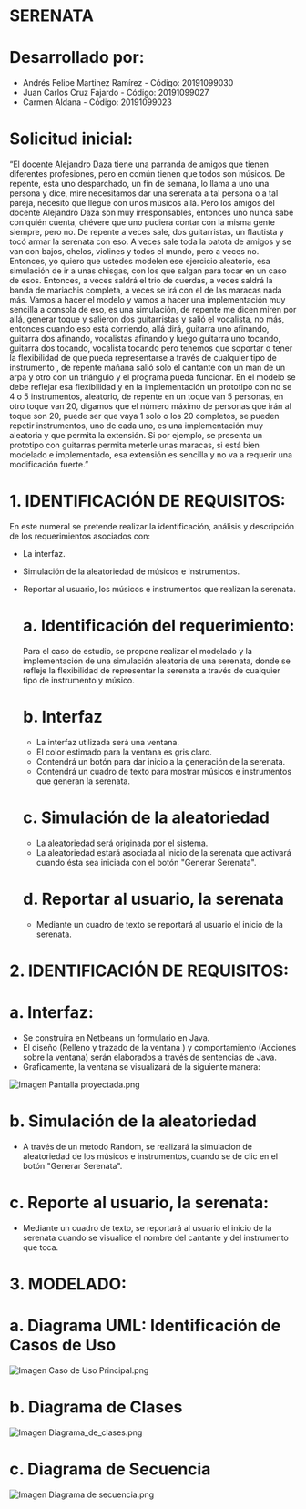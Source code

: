 # SERENATA

 # Desarrollado por:
   * Andrés Felipe Martinez Ramírez - Código: 20191099030
   * Juan Carlos Cruz Fajardo       - Código: 20191099027
   * Carmen Aldana                  - Código: 20191099023      

 # Solicitud inicial:

“El docente Alejandro Daza tiene una parranda de amigos que tienen diferentes profesiones, pero en común tienen que todos son músicos. De repente, esta uno desparchado, un fin de semana, lo llama a uno una persona y dice, mire necesitamos dar una serenata a tal persona o a tal pareja, necesito que llegue con unos músicos allá. Pero los amigos del docente Alejandro Daza son muy irresponsables, entonces uno nunca sabe con quién cuenta, chévere que uno pudiera contar con la misma gente siempre, pero no. De repente a veces sale, dos guitarristas, un flautista y tocó armar la serenata con eso. A veces sale toda la patota de amigos y se van con bajos, chelos, violines y todos el mundo, pero a veces no. Entonces, yo quiero que ustedes modelen ese ejercicio aleatorio, esa simulación de ir a unas chisgas, con los que salgan para tocar en un caso de esos. Entonces, a veces saldrá el trio de cuerdas, a veces saldrá la banda de mariachis completa, a veces se irá con el de las maracas nada más. Vamos a hacer el modelo y vamos a hacer una implementación muy sencilla a consola de eso, es una simulación, de repente me dicen miren por allá, generar toque y salieron dos guitarristas y salió el vocalista, no más, entonces cuando eso está corriendo, allá dirá, guitarra uno afinando, guitarra dos afinando,  vocalistas afinando y luego guitarra uno tocando, guitarra dos tocando, vocalista tocando pero tenemos que soportar o tener la flexibilidad de que pueda representarse a través de cualquier tipo de instrumento , de repente mañana salió solo el cantante con un man de un arpa y otro con un triángulo y el programa pueda funcionar. En el modelo se debe reflejar esa flexibilidad y en la implementación un prototipo con no se 4 o 5 instrumentos, aleatorio, de repente en un toque van 5 personas, en otro toque van 20, digamos que el número máximo de personas que irán al toque son 20, puede ser que vaya 1 solo o los 20 completos, se pueden repetir instrumentos, uno de cada uno, es una implementación muy aleatoria y que permita la extensión. Si por ejemplo, se presenta un prototipo con guitarras permita meterle unas maracas, si está bien modelado e implementado, esa extensión es sencilla y no va a requerir una modificación fuerte.”

# 1. IDENTIFICACIÓN DE REQUISITOS:

En este numeral se pretende realizar la identificación, análisis y descripción de los requerimientos asociados con:

* La interfaz.
* Simulación de la aleatoriedad de músicos e instrumentos.
* Reportar al usuario, los músicos e instrumentos que realizan la serenata.

  # a. Identificación del requerimiento:
  
  Para el caso de estudio, se propone realizar el modelado y la implementación de una simulación aleatoria de una serenata, donde se       refleje la flexibilidad de representar la serenata a través de cualquier tipo de instrumento y músico. 
  
  # b. Interfaz
  
   * La interfaz utilizada será una ventana.
   * El color estimado para la ventana es gris claro.
   * Contendrá un botón para dar inicio a la generación de la serenata.
   * Contendrá un cuadro de texto para mostrar músicos e instrumentos que generan la serenata. 
   
   # c. Simulación de la aleatoriedad
   
   * La aleatoriedad será originada por el sistema.
   * La aleatoriedad estará asociada al inicio de la serenata que activará cuando ésta sea iniciada con el botón "Generar Serenata".
   
   # d. Reportar al usuario, la serenata 
   
   * Mediante un cuadro de texto se reportará al usuario el inicio de la serenata.

# 2. IDENTIFICACIÓN DE REQUISITOS:

   # a. Interfaz:
   
   * Se construira en Netbeans un formulario en Java.
   * El diseño (Relleno y trazado de la ventana ) y comportamiento (Acciones sobre la ventana) serán elaborados a través de sentencias        de Java.
   * Graficamente, la ventana se visualizará de la siguiente manera:
   
   ![Imagen Pantalla proyectada.png](https://github.com/cjaldanar/Serenata/blob/master/Pantalla%20proyectada.png) 
   
   
   # b. Simulación de la aleatoriedad
   
   * A través de un metodo Random, se realizará la simulacion de aleatoriedad de los músicos e instrumentos, cuando se de clic en el          botón "Generar Serenata".
   
   # c.	Reporte al usuario, la serenata:
   
   * Mediante un cuadro de texto, se reportará al usuario el inicio de la serenata cuando se visualice el nombre del cantante y del         instrumento que toca.
    
# 3. MODELADO:

   # a. Diagrama UML: Identificación de Casos de Uso

![Imagen Caso de Uso Principal.png](https://github.com/cjaldanar/Serenata/blob/master/Caso%20de%20Uso%20Principal.png)

   # b. Diagrama de Clases
   
   ![Imagen Diagrama_de_clases.png](https://github.com/cjaldanar/Serenata/blob/master/Diagrama_de_clases.png)
   
   # c. Diagrama de Secuencia
   
   ![Imagen Diagrama de secuencia.png](https://github.com/cjaldanar/Serenata/blob/master/Diagrama%20de%20secuencia.png)

